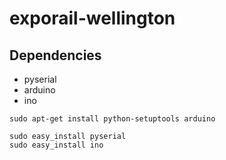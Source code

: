 # exporail-wellington

## Dependencies

- pyserial 
- arduino
- ino

```
sudo apt-get install python-setuptools arduino

sudo easy_install pyserial
sudo easy_install ino 
```